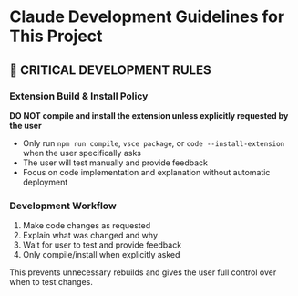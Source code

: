 # Claude Development Guidelines for This Project

## 🚨 CRITICAL DEVELOPMENT RULES

### Extension Build & Install Policy
**DO NOT compile and install the extension unless explicitly requested by the user**

- Only run `npm run compile`, `vsce package`, or `code --install-extension` when the user specifically asks
- The user will test manually and provide feedback
- Focus on code implementation and explanation without automatic deployment

### Development Workflow
1. Make code changes as requested
2. Explain what was changed and why
3. Wait for user to test and provide feedback
4. Only compile/install when explicitly asked

This prevents unnecessary rebuilds and gives the user full control over when to test changes.